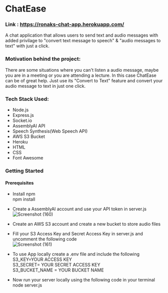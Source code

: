 # ChatEase

### Link : https://ronaks-chat-app.herokuapp.com/

 A chat application that allows users to send text and audio messages with added privilage to "convert text message to speech" & "audio messages to text" with just a click.

### Motivation behind the project:
There are some situations where you can't listen a audio message, maybe you are in a meeting or you are attending a lecture. In this case ChatEase can be of great help. Just use its "Convert to Text" feature and convert your audio message to text in just one click.

### Tech Stack Used:
* Node.js <br />
* Express.js <br />
* Socket.io <br />
* AssemblyAI API <br />
* Speech Synthesis(Web Speech API) <br />
* AWS S3 Bucket <br />
* Heroku
* HTML <br />
* CSS <br />
* Font Awesome<br />

### Getting Started

#### Prerequisites

* Install npm<br />
npm install 

* Create a AssemblyAI account and use your API token in server.js<br />
![Screenshot (160)](https://user-images.githubusercontent.com/66868160/156003369-f0076041-255d-4e2a-b097-0b67f1cf5340.png)

* Create an AWS S3 account and create a new bucket to store audio files
* Fill your S3 Access Key and Secret Access Key in server.js and uncomment the following code<br />
![Screenshot (161)](https://user-images.githubusercontent.com/66868160/156003830-114ffb3a-b91b-4924-9312-588fef8b8281.png)

* To use App locally create a .env file and include the following<br />
S3_KEY=YOUR ACCESS KEY<br />
S3_SECRET= YOUR SECRET ACCESS KEY<br />
S3_BUCKET_NAME = YOUR BUCKET NAME<br />

* Now run your server locally using the following code in your terminal <br />
node server.js


